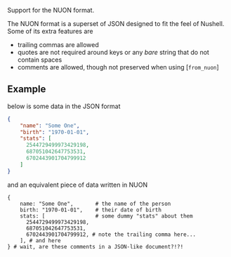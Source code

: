 Support for the NUON format.

The NUON format is a superset of JSON designed to fit the feel of Nushell.
Some of its extra features are
- trailing commas are allowed
- quotes are not required around keys or any _bare_ string that do not contain spaces
- comments are allowed, though not preserved when using [`from_nuon`]

## Example
below is some data in the JSON format
```json
{
    "name": "Some One",
    "birth": "1970-01-01",
    "stats": [
      2544729499973429198,
      687051042647753531,
      6702443901704799912
    ]
}
```

and an equivalent piece of data written in NUON
```nuon
{
    name: "Some One",       # the name of the person
    birth: "1970-01-01",    # their date of birth
    stats: [                # some dummy "stats" about them
      2544729499973429198,
      687051042647753531,
      6702443901704799912, # note the trailing comma here...
    ], # and here
} # wait, are these comments in a JSON-like document?!?!
```
